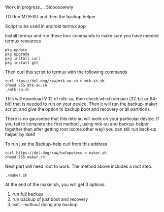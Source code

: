 Work in progress.... Slooooowwly

TO Run MTK-SU and then the backup helper

Script to be used in android termux app

Install termux and run these four commands
to make sure you have needed termux resources

	pkg update
	pkg upgrade
	pkg install curl
	pkg install git

Then curl this script to termux with the following commands

	curl ttps://del.dog/raw/mtk-su.sh > mtk-sh.sh
	chmod 755 mtk-su.sh
	./mtk-su.sh
	
This will download V 12 of mtk-su, then check which version (32-bit or 64-bit)
that is needed to run on your device.
Then it will run the backup-maker script, and give the option to backup boot and recovery or all partitions.

There is no gaurantee that this mtk-su will work on your particular device. If you fail to complete the first method , using mtk-su and backup-helper together then after getting root (some other way) you can still run back-up helper by itself

To run just the Backup-help curl from this address	
	
	curl https://del.dog/raw/bafepekecu > maker.sh
	chmod 755 maker.sh

Next part will need root to work. The method above includes a root step.

	./maker.sh

At the end of the maker.sh, you will get 3 options. 
1. run full backup
2. run backup of just boot and recovery
3. exit --without doing any backup

